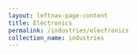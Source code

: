 ```yaml
---
layout: leftnav-page-content
title: Electronics
permalink: /industries/electronics
collection_name: industries
---
```


